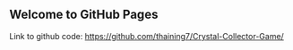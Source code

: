 ## Welcome to GitHub Pages

Link to github code: https://github.com/thaining7/Crystal-Collector-Game/
